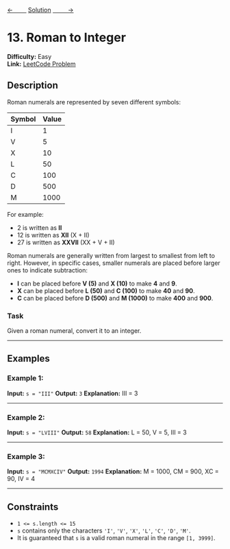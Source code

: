 [<-&nbsp;&nbsp;&nbsp;&nbsp;&nbsp;&nbsp;&nbsp;&nbsp;](../108.%20Convert%20Sorted%20Array%20to%20BST/statement.md)
[Solution](../13.%20Roman%20to%20Integer/solution.js)
[&nbsp;&nbsp;&nbsp;&nbsp;&nbsp;&nbsp;&nbsp;&nbsp; ->](../392.%20Is%20Subsequence/statement.md)

# 13. Roman to Integer

**Difficulty:** Easy <br>
**Link:** [LeetCode Problem](https://leetcode.com/problems/roman-to-integer/)

## Description

Roman numerals are represented by seven different symbols:

| Symbol | Value |
| ------ | ----- |
| I      | 1     |
| V      | 5     |
| X      | 10    |
| L      | 50    |
| C      | 100   |
| D      | 500   |
| M      | 1000  |

For example:

- 2 is written as **II**
- 12 is written as **XII** (X + II)
- 27 is written as **XXVII** (XX + V + II)

Roman numerals are generally written from largest to smallest from left to right. However, in specific cases, smaller numerals are placed before larger ones to indicate subtraction:

- **I** can be placed before **V (5)** and **X (10)** to make **4** and **9**.
- **X** can be placed before **L (50)** and **C (100)** to make **40** and **90**.
- **C** can be placed before **D (500)** and **M (1000)** to make **400** and **900**.

### Task

Given a roman numeral, convert it to an integer.

---

## Examples

### Example 1:

**Input:**
`s = "III"`
**Output:**
`3`
**Explanation:**
III = 3

---

### Example 2:

**Input:**
`s = "LVIII"`
**Output:**
`58`
**Explanation:**
L = 50, V = 5, III = 3

---

### Example 3:

**Input:**
`s = "MCMXCIV"`
**Output:**
`1994`
**Explanation:**
M = 1000, CM = 900, XC = 90, IV = 4

---

## Constraints

- `1 <= s.length <= 15`
- `s` contains only the characters `'I'`, `'V'`, `'X'`, `'L'`, `'C'`, `'D'`, `'M'`.
- It is guaranteed that `s` is a valid roman numeral in the range `[1, 3999]`.
